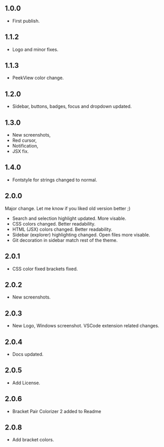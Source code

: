 ## 1.0.0

- First publish.

## 1.1.2

- Logo and minor fixes.

## 1.1.3

- PeekView color change.

## 1.2.0

- Sidebar, buttons, badges, focus and dropdown updated.

## 1.3.0

- New screenshots,
- Red cursor,
- Notification,
- JSX fix.

## 1.4.0

- Fontstyle for strings changed to normal.

## 2.0.0

Major change. Let me know if you liked old version better ;)

- Search and selection highlight updated. More visable.
- CSS colors changed. Better readability.
- HTML (JSX) colors changed. Better readability.
- Sidebar (explorer) highlighting changed. Open files more visable.
- Git decoration in sidebar match rest of the theme.

## 2.0.1

- CSS color fixed brackets fixed.

## 2.0.2

- New screenshots.

## 2.0.3

- New Logo, Windows screenshot. VSCode extension related changes.

## 2.0.4

- Docs updated.

## 2.0.5

- Add License.

## 2.0.6

- Bracket Pair Colorizer 2 added to Readme

## 2.0.8

- Add bracket colors.
